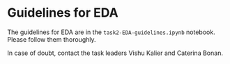 # Guidelines for EDA

The guidelines for EDA are in the `task2-EDA-guidelines.ipynb` notebook. Please follow them thoroughly.

In case of doubt, contact the task leaders Vishu Kalier and Caterina Bonan.
